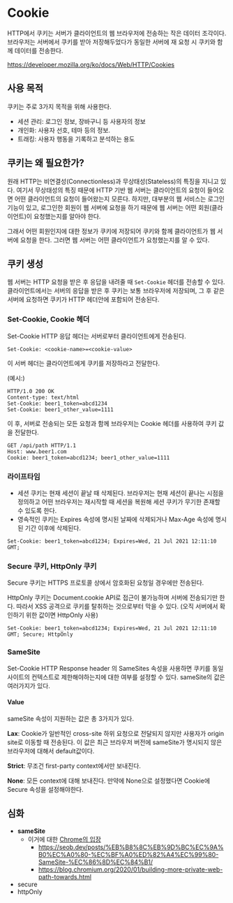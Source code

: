 # Cookie

HTTP에서 쿠키는 서버가 클라이언트의 웹 브라우저에 전송하는 작은 데이터 조각이다. 브라우저는 서버에서 쿠키를 받아 저장해두었다가 동일한 서버에 재 요청 시 쿠키와 함께 데이터를 전송한다. 

https://developer.mozilla.org/ko/docs/Web/HTTP/Cookies



## 사용 목적

쿠키는 주로 3가지 목적을 위해 사용한다.

* 세션 관리: 로그인 정보, 장바구니 등 사용자의 정보
* 개인화: 사용자 선호, 테마 등의 정보.
* 트래킹: 사용자 행동을 기록하고 분석하는 용도



## 쿠키는 왜 필요한가?

원래 HTTP는 비연결성(Connectionless)과 무상태성(Stateless)의 특징을 지니고 있다. 여기서 무상태성의 특징 때문에 HTTP 기반 웹 서버는 클라이언트의 요청이 들어오면 어떤 클라이언트의 요청이 들어왔는지 모른다. 하지만, 대부분의 웹 서비스는 로그인 기능이 있고, 로그인한 회원이 웹 서버에 요청을 하기 때문에 웹 서버는 어떤 회원(클라이언트)이 요청했는지를 알아야 한다.

그래서 어떤 회원인지에 대한 정보가 쿠키에 저장되어 쿠키와 함께 클라이언트가 웹 서버에 요청을 한다. 그러면 웹 서버는 어떤 클라이언트가 요청했는지를 알 수 있다.



## 쿠키 생성

웹 서버는 HTTP 요청을 받은 후 응답을 내려줄 때 `Set-Cookie` 헤더를 전송할 수 있다. 클라이언트에서는 서버의 응답을 받은 후 쿠키는 보통 브라우저에 저장되며, 그 후 같은 서버에 요청하면 쿠키가 HTTP 헤더안에 포함되어 전송된다.



### Set-Cookie, Cookie 헤더

Set-Cookie HTTP 응답 헤더는 서버로부터 클라이언트에게 전송된다. 

```
Set-Cookie: <cookie-name>=<cookie-value>
```

이 서버 헤더는 클라이언트에게 쿠키를 저장하라고 전달한다.

(예시:)

```
HTTP/1.0 200 OK
Content-type: text/html
Set-Cookie: beer1_token=abcd1234
Set-Cookie: beer1_other_value=1111
```



이 후, 서버로 전송되는 모든 요청과 함께 브라우저는 Cookie 헤더를 사용하여 쿠키 값을 전달한다.

```
GET /api/path HTTP/1.1
Host: www.beer1.com
Cookie: beer1_token=abcd1234; beer1_other_value=1111
```



### 라이프타임

* 세션 쿠키는 현재 세션이 끝날 때 삭제된다. 브라우저는 현재 세션이 끝나는 시점을 정의하고 어떤 브라우저는 재시작할 때 세션을 복원해 세션 쿠키가 무기한 존재할 수 있도록 한다.
* 영속적인 쿠키는 Expires 속성에 명시된 날짜에 삭제되거나 Max-Age 속성에 명시된 기간 이후에 삭제된다.

```
Set-Cookie: beer1_token=abcd1234; Expires=Wed, 21 Jul 2021 12:11:10 GMT;
```



### Secure 쿠키, HttpOnly 쿠키

Secure 쿠키는 HTTPS 프로토콜 상에서 암호화된 요청일 경우에만 전송된다. 

HttpOnly 쿠키는 Document.cookie API로 접근이 불가능하며 서버에 전송되기만 한다. 따라서 XSS 공격으로 쿠키를 탈취하는 것으로부터 막을 수 있다. (오직 서버에서 확인하기 위한 값이면 HttpOnly 사용)

`Set-Cookie: beer1_token=abcd1234; Expires=Wed, 21 Jul 2021 12:11:10 GMT; Secure; HttpOnly`



### SameSite

Set-Cookie HTTP Response header 의 SameSites 속성을 사용하면 쿠키를 동일 사이트의 컨텍스트로 제한해야하는지에 대한 여부를 설정할 수 있다. sameSite의 값은 여러가지가 있다.



#### Value

sameSite 속성이 지원하는 값은 총 3가지가 있다.

**Lax**: Cookie가 일반적인 cross-site 하위 요청으로 전달되지 않지만 사용자가 origin site로 이동할 때 전송된다. 이 값은 최근 브라우저 버전에 sameSite가 명시되지 않은 브라우저에 대해서 default값이다.



**Strict**: 무조건 first-party context에서만 보내진다. 



**None**: 모든 context에 대해 보내진다. 만약에 None으로 설정했다면 Cookie에 Secure 속성을 설정해야한다.

 



## 심화

* **sameSite**
  * 이거에 대한 [Chrome의 입장](https://help.salesforce.com/s/articleView?id=000351874&type=1)
    * https://seob.dev/posts/%EB%B8%8C%EB%9D%BC%EC%9A%B0%EC%A0%80-%EC%BF%A0%ED%82%A4%EC%99%80-SameSite-%EC%86%8D%EC%84%B1/
    * https://blog.chromium.org/2020/01/building-more-private-web-path-towards.html
* secure
* httpOnly